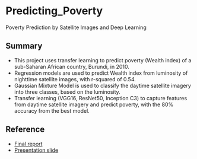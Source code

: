 # Predicting_Poverty
Poverty Prediction by Satellite Images and Deep Learning
## Summary
- This project uses transfer learning to predict poverty (Wealth index) of a sub-Saharan African country, Burundi, in 2010. 
- Regression models are used to predict Wealth index from luminosity of nighttime satellite images, with r-squared of 0.54.
- Gaussian Mixture Model is used to classify the daytime satellite imagery into three classes, based on the luminosity.
- Transfer learning (VGG16, ResNet50, Inception C3) to capture features from daytime satellite imagery and predict poverty, with the 80% accuracy from the best model.

## Reference
- [Final report](https://github.com/cyuancheng/Predicting_Poverty/blob/master/Capstone%20Project%202_%20Final%20Report.pdf)
- [Presentation slide](https://github.com/cyuancheng/Predicting_Poverty/blob/master/Capstone2_presentation.pdf)

